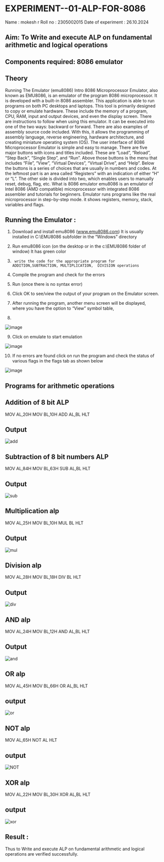 # EXPERIMENT--01-ALP-FOR-8086
Name : mokesh r 
Roll no : 2305002015
Date of experiment : 26.10.2024





## Aim: To Write and execute ALP on fundamental arithmetic and logical operations
## Components required: 8086  emulator 
## Theory 
Running The Emulator (emu8086) Intro 8086 Microprocessor Emulator, also known as EMU8086, is an emulator of the program 8086 microprocessor. It is developed with a built-in 8086 assembler. This application is able to run programs on both PC desktops and laptops. This tool is primarily designed to copy or emulate hardware. These include the memory of a program, CPU, RAM, input and output devices, and even the display screen. There are instructions to follow when using this emulator. It can be executed into one of the two ways: backward or forward. There are also examples of assembly source code included. With this, it allows the programming of assembly language, reverse engineering, hardware architecture, and creating miniature operating system (OS). The user interface of 8086 Microprocessor Emulator is simple and easy to manage. There are five major buttons with icons and titles included. These are “Load”, “Reload”, “Step Back”, “Single Step”, and “Run”. Above those buttons is the menu that includes “File”, “View”, “Virtual Devices”, “Virtual Drive”, and “Help”. Below the buttons is a series of choices that are usually in numbers and codes. At the leftmost part is an area called “Registers” with an indication of either “H” or “L”. The other side is divided into two, which enables users to manually reset, debug, flag, etc. What is 8086 emulator emu8086 is an emulator of Intel 8086 (AMD compatible) microprocessor with integrated 8086 assembler and tutorials for beginners. Emulator runs programs like the real microprocessor in step-by-step mode. it shows registers, memory, stack, variables and flags.


 ## Running the Emulator :
1.	Download and install emu8086 (www.emu8086.com) It is usually installed in C:\EMU8086 subfolder in the “Windows” directory
2.	  Run  emu8086 icon (on the desktop or in the c:\EMU8086 folder of window) It has green color 
 
 
3.		write the code for the appropriate program for ADDITION,SUBTRACTION, MULTIPLICATION,  DIVISION operations 

4.	 Compile the program and check for the errors 
5.	Run (once there is no syntax error) 

6.	Click OK to see/view the output of your program on the Emulator screen. 


7.	After running the program, another menu screen will be displayed, where you have the option to “View” symbol table,
8.	 


![image](https://user-images.githubusercontent.com/36288975/189273263-d65baae9-4b8f-4723-afb3-c0ffa4052b04.png)











9.	Click on emulate to start emulation 








![image](https://user-images.githubusercontent.com/36288975/189273273-9bb36ec1-e2e8-4892-8d35-37707332bfdc.png)








10.	If no errors are found click on run the program and check the status of various flags in the flags tab as shown below 






![image](https://user-images.githubusercontent.com/36288975/189273277-113a2a33-4a40-4ff8-95a5-ecd3a1f504fe.png)








## Programs for arithmetic  operations

## Addition  of 8 bit ALP 
MOV AL,20H
MOV BL,10H
ADD AL,BL
HLT


## Output  

![add](https://github.com/user-attachments/assets/cee0a1b3-5994-4625-ae14-67b26f3f52ef)

## Subtraction   of 8 bit numbers  ALP 
MOV AL,84H
MOV BL,63H
SUB AL,BL
HLT
## Output
![sub](https://github.com/user-attachments/assets/be327d45-3eac-4e11-a5f7-07665e645dee)

## Multiplication alp
MOV AL,25H
MOV BL,10H
MUL BL
HLT
 ## Output  

![mul](https://github.com/user-attachments/assets/cf1d7f7a-6c92-4326-adfe-514cbf6924e7)


## Division alp 
MOV AL,28H
MOV BL,18H
DIV BL
HLT
## Output  
![div](https://github.com/user-attachments/assets/ae33b6a1-1afe-4c04-a235-be6fabada2ff)

## AND alp
MOV AL,24H
MOV BL,12H
AND AL,BL
HLT
## Output
![and](https://github.com/user-attachments/assets/10bc4003-c393-4354-8f57-3e2a869e4a26)

## OR alp
MOV AL,45H
MOV BL,66H
OR AL,BL
HLT

## output 
![or](https://github.com/user-attachments/assets/2a6101b5-3c00-4de3-83a0-0e67a7865cca)

## NOT alp
MOV AL,65H
NOT AL
HLT

## output
![NOT](https://github.com/user-attachments/assets/6bf89fe2-8e31-471b-af3f-8a62004237c1)

## XOR alp
MOV AL,22H
MOV BL,30H
XOR AL,BL
HLT

## output
![xor](https://github.com/user-attachments/assets/b29a1446-a188-4616-80ad-7fad431e4e82)


## Result :
Thus to Write and execute ALP on fundamental arithmetic and logical operations are verified
successfully.
 








